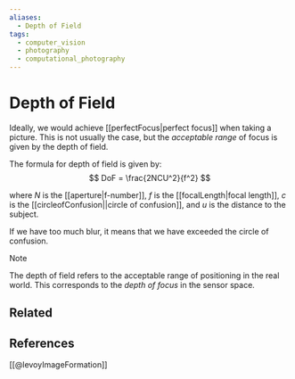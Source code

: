 ```yaml
---
aliases:
  - Depth of Field
tags:
  - computer_vision
  - photography
  - computational_photography
---
```

# Depth of Field

Ideally, we would achieve [[perfectFocus|perfect focus]] when taking a picture. This is not usually the case, but the *acceptable range* of focus is given by the depth of field.

The formula for depth of field is given by:
$$
DoF = \frac{2NCU^2}{f^2}
$$

where $N$ is the [[aperture|f-number]], $f$ is the [[focalLength|focal length]], $c$ is the [[circleofConfusion||circle of confusion]], and $u$ is the distance to the subject.

If we have too much blur, it means that we have exceeded the circle of confusion.

>[!note]
>The depth of field refers to the acceptable range of positioning in the real world. This corresponds to the *depth of focus* in the sensor space.
## Related

## References

[[@levoyImageFormation]]
